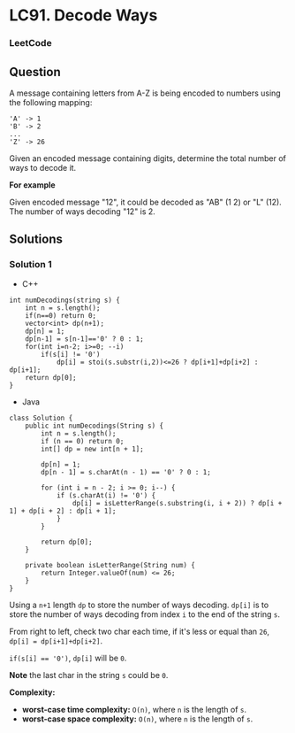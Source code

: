 # LC91. Decode Ways

### LeetCode

## Question

A message containing letters from A-Z is being encoded to numbers using the following mapping:

```
'A' -> 1
'B' -> 2
...
'Z' -> 26
```

Given an encoded message containing digits, determine the total number of ways to decode it.

**For example**

Given encoded message "12", it could be decoded as "AB" (1 2) or "L" (12).
The number of ways decoding "12" is 2.

## Solutions

### Solution 1

* C++
```
int numDecodings(string s) {
    int n = s.length();
    if(n==0) return 0;
    vector<int> dp(n+1);
    dp[n] = 1;
    dp[n-1] = s[n-1]=='0' ? 0 : 1;
    for(int i=n-2; i>=0; --i)
        if(s[i] != '0')
            dp[i] = stoi(s.substr(i,2))<=26 ? dp[i+1]+dp[i+2] : dp[i+1];
    return dp[0];
}
```

* Java
```
class Solution {
    public int numDecodings(String s) {
        int n = s.length();
        if (n == 0) return 0;
        int[] dp = new int[n + 1];
        
        dp[n] = 1;
        dp[n - 1] = s.charAt(n - 1) == '0' ? 0 : 1;
        
        for (int i = n - 2; i >= 0; i--) {
            if (s.charAt(i) != '0') {
                dp[i] = isLetterRange(s.substring(i, i + 2)) ? dp[i + 1] + dp[i + 2] : dp[i + 1];
            }
        }
        
        return dp[0];
    }
    
    private boolean isLetterRange(String num) {
        return Integer.valueOf(num) <= 26;
    }
}
```

Using a `n+1` length `dp` to store the number of ways decoding. `dp[i]` is to store the number of ways decoding from index `i` to the end of the string `s`.

From right to left, check two char each time, if it's less or equal than `26`, `dp[i] = dp[i+1]+dp[i+2]`.

`if(s[i] == '0')`, `dp[i]` will be `0`.

**Note** the last char in the string `s` could be `0`.

**Complexity:**

* **worst-case time complexity:** `O(n)`, where `n` is the length of `s`.
* **worst-case space complexity:** `O(n)`, where `n` is the length of `s`.


